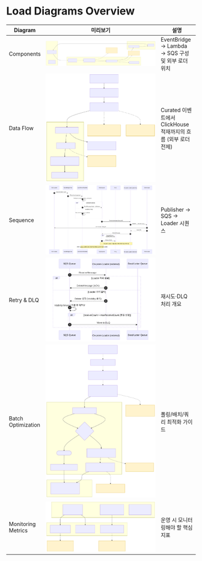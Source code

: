 # Load Diagrams Overview

<table style="width:100%; table-layout:fixed;">
  <thead>
    <tr>
      <th style="width:12%;">Diagram</th>
      <th style="width:68%;">미리보기</th>
      <th style="width:20%;">설명</th>
    </tr>
  </thead>
  <tbody>
    <tr>
      <td>Components</td>
      <td><img src="01-components-1.svg" alt="Components" style="width:100%;" /></td>
      <td>EventBridge → Lambda → SQS 구성 및 외부 로더 위치</td>
    </tr>
    <tr>
      <td>Data Flow</td>
      <td><img src="02-data-flow-1.svg" alt="Data Flow" style="width:100%;" /></td>
      <td>Curated 이벤트에서 ClickHouse 적재까지의 흐름 (외부 로더 전제)</td>
    </tr>
    <tr>
      <td>Sequence</td>
      <td><img src="03-sequence-1.svg" alt="Sequence" style="width:100%;" /></td>
      <td>Publisher → SQS → Loader 시퀀스</td>
    </tr>
    <tr>
      <td>Retry &amp; DLQ</td>
      <td><img src="04-retry-and-dlq-1.svg" alt="Retry &amp; DLQ" style="width:100%;" /></td>
      <td>재시도·DLQ 처리 개요</td>
    </tr>
    <tr>
      <td>Batch Optimization</td>
      <td><img src="05-batch-optimization-1.svg" alt="Batch" style="width:100%;" /></td>
      <td>폴링/배치/쿼리 최적화 가이드</td>
    </tr>
    <tr>
      <td>Monitoring Metrics</td>
      <td><img src="06-monitoring-metrics-1.svg" alt="Monitoring" style="width:100%;" /></td>
      <td>운영 시 모니터링해야 할 핵심 지표</td>
    </tr>
  </tbody>
</table>

